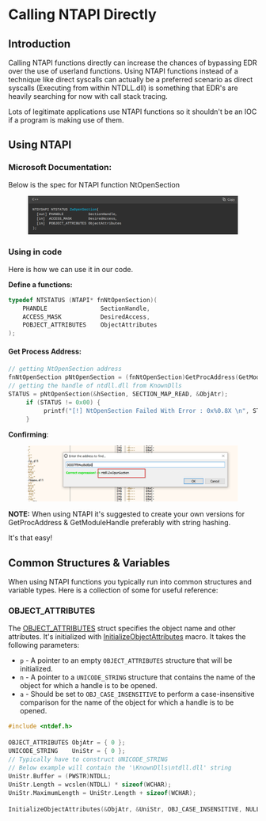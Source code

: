 # Calling NTAPI Directly



## Introduction

Calling NTAPI functions directly can increase the chances of bypassing EDR over the use of userland functions. Using NTAPI functions instead of a technique like direct syscalls can actually be a preferred scenario as direct syscalls (Executing from within NTDLL.dll) is something that EDR's are heavily searching for now with call stack tracing.

Lots of legitimate applications use NTAPI functions so it shouldn't be an IOC if a program is making use of them.&#x20;

## Using NTAPI

### Microsoft Documentation:

Below is the spec for NTAPI function NtOpenSection

<figure><img src="../../.gitbook/assets/image (85).png" alt=""><figcaption></figcaption></figure>

### Using in code

Here is how we can use it in our code.

**Define a functions:**

```c
typedef NTSTATUS (NTAPI* fnNtOpenSection)(
	PHANDLE               SectionHandle,
	ACCESS_MASK           DesiredAccess,
	POBJECT_ATTRIBUTES    ObjectAttributes
);
```

#### Get Process Address:

```c
// getting NtOpenSection address
fnNtOpenSection pNtOpenSection = (fnNtOpenSection)GetProcAddress(GetModuleHandle(L"NTDLL"), "NtOpenSection");
// getting the handle of ntdll.dll from KnownDlls
STATUS = pNtOpenSection(&hSection, SECTION_MAP_READ, &ObjAtr);
     if (STATUS != 0x00) {
          printf("[!] NtOpenSection Failed With Error : 0x%0.8X \n", STATUS);
     }
```

**Confirming**:

<figure><img src="../../.gitbook/assets/image (86).png" alt=""><figcaption></figcaption></figure>

**NOTE:** When using NTAPI it's suggested to create your own versions for GetProcAddress & GetModuleHandle preferably with string hashing.

It's that easy!



## Common Structures & Variables

When using NTAPI functions you typically run into common structures and variable types. Here is a collection of some for useful reference:

### OBJECT\_ATTRIBUTES

The [OBJECT\_ATTRIBUTES](https://learn.microsoft.com/en-us/windows/win32/api/ntdef/ns-ntdef-\_object\_attributes) struct specifies the object name and other attributes. It's initialized with [InitializeObjectAttributes](https://learn.microsoft.com/en-us/windows/win32/api/ntdef/nf-ntdef-initializeobjectattributes) macro. It takes the following parameters:

* `p` - A pointer to an empty `OBJECT_ATTRIBUTES` structure that will be initialized.
* `n` - A pointer to a `UNICODE_STRING` structure that contains the name of the object for which a handle is to be opened.
* `a` - Should be set to `OBJ_CASE_INSENSITIVE` to perform a case-insensitive comparison for the name of the object for which a handle is to be opened.

```c
#include <ntdef.h>

OBJECT_ATTRIBUTES ObjAtr = { 0 };
UNICODE_STRING    UniStr = { 0 };
// Typically have to construct UNICODE_STRING 
// Below example will contain the '\KnownDlls\ntdll.dll' string
UniStr.Buffer = (PWSTR)NTDLL;
UniStr.Length = wcslen(NTDLL) * sizeof(WCHAR);
UniStr.MaximumLength = UniStr.Length + sizeof(WCHAR);

InitializeObjectAttributes(&ObjAtr, &UniStr, OBJ_CASE_INSENSITIVE, NULL, NULL);
```
